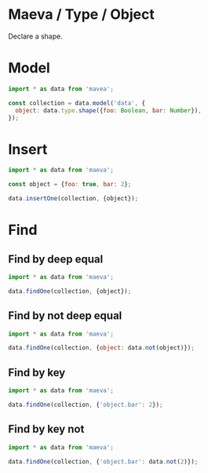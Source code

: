 Maeva / Type / Object
===

Declare a shape.

# Model

```js
import * as data from 'mavea';

const collection = data.model('data', {
  object: data.type.shape({foo: Boolean, bar: Number}),
});
```

# Insert

```javascript
import * as data from 'maeva';

const object = {foo: true, bar: 2};

data.insertOne(collection, {object});
```

# Find

## Find by deep equal

```javascript
import * as data from 'maeva';

data.findOne(collection, {object});
```

## Find by not deep equal

```javascript
import * as data from 'maeva';

data.findOne(collection, {object: data.not(object)});
```

## Find by key

```javascript
import * as data from 'maeva';

data.findOne(collection, {'object.bar': 2});
```

## Find by key not

```javascript
import * as data from 'maeva';

data.findOne(collection, {'object.bar': data.not(2)});
```

